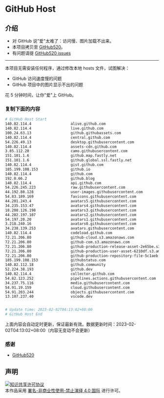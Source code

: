 # GitHub Host
## 介绍
- 对 GitHub 说"爱"太难了：访问慢、图片加载不出来。
- 本项目拷贝至 [GitHub520](https://github.com/521xueweihan/GitHub520)。
- 有问题请提 [GitHub520 issues](https://github.com/521xueweihan/GitHub520/issues/new)

---

本项目无需安装任何程序，通过修改本地 hosts 文件，试图解决：
- GitHub 访问速度慢的问题
- GitHub 项目中的图片显示不出的问题

花 5 分钟时间，让你"爱"上 GitHub。

### 复制下面的内容
```bash
# GitHub Host Start
140.82.114.4                  alive.github.com
140.82.114.4                  live.github.com
100.24.63.13                  github.githubassets.com
140.82.114.4                  central.github.com
54.226.49.13                  desktop.githubusercontent.com
140.82.114.4                  assets-cdn.github.com
3.85.112.28                   camo.githubusercontent.com
151.101.1.6                   github.map.fastly.net
151.101.1.6                   github.global.ssl.fastly.net
140.82.114.4                  gist.github.com
185.199.108.153               github.io
140.82.114.4                  github.com
192.0.66.2                    github.blog
140.82.114.4                  api.github.com
54.226.245.223                raw.githubusercontent.com
44.192.80.128                 user-images.githubusercontent.com
54.83.189.169                 favicons.githubusercontent.com
44.201.243.4                  avatars5.githubusercontent.com
34.235.153.47                 avatars4.githubusercontent.com
18.208.126.198                avatars3.githubusercontent.com
44.202.197.107                avatars2.githubusercontent.com
54.197.20.20                  avatars1.githubusercontent.com
3.218.240.16                  avatars0.githubusercontent.com
34.238.139.253                avatars.githubusercontent.com
140.82.114.4                  codeload.github.com
72.21.206.80                  github-cloud.s3.amazonaws.com
72.21.206.80                  github-com.s3.amazonaws.com
72.21.206.80                  github-production-release-asset-2e65be.s3.amazonaws.com
72.21.206.80                  github-production-user-asset-6210df.s3.amazonaws.com
72.21.206.80                  github-production-repository-file-5c1aeb.s3.amazonaws.com
185.199.108.153               githubstatus.com
140.82.112.18                 github.community
52.224.38.193                 github.dev
140.82.114.4                  collector.github.com
54.82.123.252                 pipelines.actions.githubusercontent.com
34.237.75.116                 media.githubusercontent.com
54.91.19.159                  cloud.githubusercontent.com
54.91.203.244                 objects.githubusercontent.com
13.107.237.40                 vscode.dev


# Update time: 2023-02-02T04:13:02+08:00
# GitHub Host End

```
上面内容会自动定时更新，保证最新有效。数据更新时间：2023-02-02T04:13:02+08:00（内容无变动不会更新）

### 感谢

- [GitHub520](https://github.com/521xueweihan/GitHub520)

## 声明
<a rel="license" href="https://creativecommons.org/licenses/by-nc-nd/4.0/deed.zh"><img alt="知识共享许可协议" style="border-width: 0" src="https://licensebuttons.net/l/by-nc-nd/4.0/88x31.png"></a><br>本作品采用 <a rel="license" href="https://creativecommons.org/licenses/by-nc-nd/4.0/deed.zh">署名-非商业性使用-禁止演绎 4.0 国际</a> 进行许可。